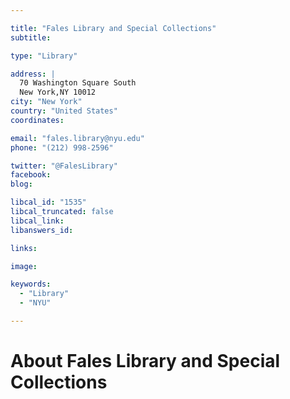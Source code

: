 ```yaml
---

title: "Fales Library and Special Collections"
subtitle: 

type: "Library"

address: |
  70 Washington Square South
  New York,NY 10012
city: "New York"
country: "United States"
coordinates: 

email: "fales.library@nyu.edu"
phone: "(212) 998-2596"

twitter: "@FalesLibrary"
facebook: 
blog:

libcal_id: "1535"
libcal_truncated: false
libcal_link: 
libanswers_id: 

links:

image: 

keywords:
  - "Library"
  - "NYU"

---
```


# About Fales Library and Special Collections



